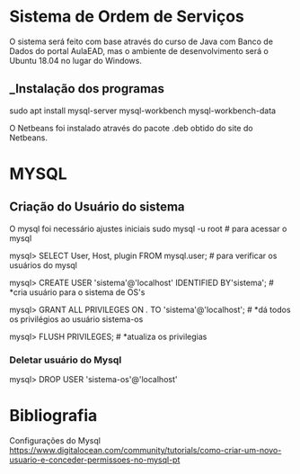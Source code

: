 # Sistema de Ordem de Serviços

O sistema será feito com base através do curso de Java com Banco de Dados do portal AulaEAD, mas o ambiente de desenvolvimento será o Ubuntu 18.04 no lugar do Windows.

## _Instalação dos programas
  sudo apt install mysql-server mysql-workbench mysql-workbench-data 
  
  O Netbeans foi instalado através do pacote .deb obtido do site do Netbeans.
# MYSQL
## Criação do Usuário do sistema
O mysql foi necessário ajustes iniciais 
sudo mysql -u root # para acessar o mysql

mysql> SELECT User, Host, plugin FROM mysql.user; # para verificar os usuários do mysql

mysql> CREATE USER 'sistema'@'localhost' IDENTIFIED BY'sistema'; # *cria usuário para o sistema de OS's

mysql> GRANT ALL PRIVILEGES ON *.* TO 'sistema'@'localhost'; # *dá todos os privilégios ao usuário sistema-os

mysql> FLUSH PRIVILEGES; # *atualiza os privilegias

### Deletar usuário do Mysql 
mysql> DROP USER 'sistema-os'@'localhost'

# Bibliografia
Configurações do Mysql
https://www.digitalocean.com/community/tutorials/como-criar-um-novo-usuario-e-conceder-permissoes-no-mysql-pt
